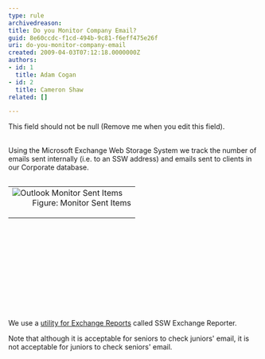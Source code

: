 ```yaml
---
type: rule
archivedreason: 
title: Do you Monitor Company Email?
guid: 8e60ccdc-f1cd-494b-9c81-f6eff475e26f
uri: do-you-monitor-company-email
created: 2009-04-03T07:12:18.0000000Z
authors:
- id: 1
  title: Adam Cogan
- id: 2
  title: Cameron Shaw
related: []

---
```



This field should not be null (Remove me when you edit this field).
<br><excerpt class='endintro'></excerpt><br>
<p>Using the Microsoft Exchange Web Storage System we track the number of emails sent internally (i.e. to an SSW address) and emails sent to clients in our Corporate database.</p>
<p>
<table width="20%" align="left">
<tbody>
<tr>
<td>
<dl class="image">
<dt><img style="border-right&#58;0px solid;border-top&#58;0px solid;border-left&#58;0px solid;border-bottom&#58;0px solid;" alt="Outlook Monitor Sent Items" src="/Standards/Communication/RulesToBetterEmail/PublishingImages/OutlookMonitorSentItems.gif" border="0" /> 
<dd>Figure&#58; Monitor Sent Items</dd></dl></td></tr></tbody></table></p>
<p>&#160;</p>
<p>&#160;</p>
<p>&#160;</p>
<p>&#160;</p>
<p>&#160;</p>
<p>&#160;</p>
<p>We use a <a href="http&#58;//www.ssw.com.au/ssw/ExchangeReporter/">utility for Exchange Reports</a> called SSW Exchange Reporter.</p>
<p>Note that although it is acceptable for seniors to check juniors' email, it is not acceptable for juniors to check seniors' email.</p>



